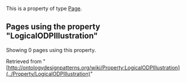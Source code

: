 This is a property of type [Page](../Type/Page "Type:Page").




  


## Pages using the property "LogicalODPIllustration"


Showing 0 pages using this property.



Retrieved from "[http://ontologydesignpatterns.org/wiki/Property:LogicalODPIllustration](../Property/LogicalODPIllustration)"